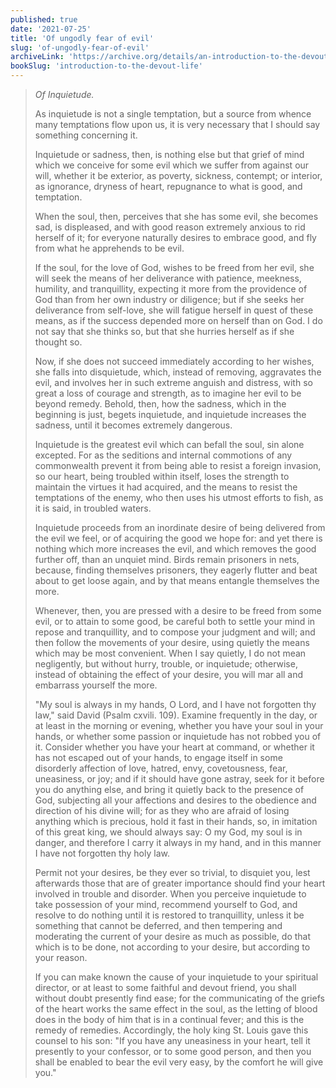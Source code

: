 ```yaml
---
published: true
date: '2021-07-25'
title: 'Of ungodly fear of evil'
slug: 'of-ungodly-fear-of-evil'
archiveLink: 'https://archive.org/details/an-introduction-to-the-devout-life/page/238?view=theater'
bookSlug: 'introduction-to-the-devout-life'
---
```


> *Of Inquietude.*
>
> As inquietude is not a single temptation, but a source from whence many temptations flow upon us, it is very necessary that I should say something concerning it.
>
> Inquietude or sadness, then, is nothing else but that grief of mind which we conceive for some evil which we suffer from against our will, whether it be exterior, as poverty, sickness, contempt; or interior, as ignorance, dryness of heart, repugnance to what is good, and temptation.
>
> When the soul, then, perceives that she has some evil, she becomes sad, is displeased, and with good reason extremely anxious to rid herself of it; for everyone naturally desires to embrace good, and fly from what he apprehends to be evil.
>
> If the soul, for the love of God, wishes to be freed from her evil, she will seek the means of her deliverance with patience, meekness, humility, and tranquillity, expecting it more from the providence of God than from her own industry or diligence; but if she seeks her deliverance from self-love, she will fatigue herself in quest of these means, as if the success depended more on herself than on God. I do not say that she thinks so, but that she hurries herself as if she thought so.
>
> Now, if she does not succeed immediately according to her wishes, she falls into disquietude, which, instead of removing, aggravates the evil, and involves her in such extreme anguish and distress, with so great a loss of courage and strength, as to imagine her evil to be beyond remedy. Behold, then, how the sadness, which in the beginning is just, begets inquietude, and inquietude increases the sadness, until it becomes extremely dangerous.
>
> Inquietude is the greatest evil which can befall the soul, sin alone excepted. For as the seditions and internal commotions of any commonwealth prevent it from being able to resist a foreign invasion, so our heart, being troubled within itself, loses the strength to maintain the virtues it had acquired, and the means to resist the temptations of the enemy, who then uses his utmost efforts to fish, as it is said, in troubled waters.
>
> Inquietude proceeds from an inordinate desire of being delivered from the evil we feel, or of acquiring the good we hope for: and yet there is nothing which more increases the evil, and which removes the good further off, than an unquiet mind. Birds remain prisoners in nets, because, finding themselves prisoners, they eagerly flutter and beat about to get loose again, and by that means entangle themselves the more.
>
> Whenever, then, you are pressed with a desire to be freed from some evil, or to attain to some good, be careful both to settle your mind in repose and tranquillity, and to compose your judgment and will; and then follow the movements of your desire, using quietly the means which may be most convenient. When I say quietly, I do not mean negligently, but without hurry, trouble, or inquietude; otherwise, instead of obtaining the effect of your desire, you will mar all and embarrass yourself the more.
>
> "My soul is always in my hands, O Lord, and I have not forgotten thy law," said David (Psalm cxvili. 109). Examine frequently in the day, or at least in the morning or evening, whether you have your soul in your hands, or whether some passion or inquietude has not robbed you of it. Consider whether you have your heart at command, or whether it has not escaped out of your hands, to engage itself in some disorderly affection of love, hatred, envy, covetousness, fear, uneasiness, or joy; and if it should have gone astray, seek for it before you do anything else, and bring it quietly back to the presence of God, subjecting all your affections and desires to the obedience and direction of his divine will; for as they who are afraid of losing anything which is precious, hold it fast in their hands, so, in imitation of this great king, we should always say: O my God, my soul is in danger, and therefore I carry it always in my hand, and in this manner I have not forgotten thy holy law.
>
> Permit not your desires, be they ever so trivial, to disquiet you, lest afterwards those that are of greater importance should find your heart involved in trouble and disorder. When you perceive inquietude to take possession of your mind, recommend yourself to God, and resolve to do nothing until it is restored to tranquillity, unless it be something that cannot be deferred, and then tempering and moderating the current of your desire as much as possible, do that which is to be done, not according to your desire, but according to your reason.
>
> If you can make known the cause of your inquietude to your spiritual director, or at least to some faithful and devout friend, you shall without doubt presently find ease; for the communicating of the griefs of the heart works the same effect in the soul, as the letting of blood does in the body of him that is in a continual fever; and this is the remedy of remedies. Accordingly, the holy king St. Louis gave this counsel to his son: "If you have any uneasiness in your heart, tell it presently to your confessor, or to some good person, and then you shall be enabled to bear the evil very easy, by the comfort he will give you."